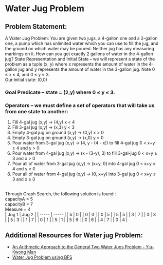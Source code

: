 # Water Jug Problem

## Problem Statement:

A Water Jug Problem: You are given two jugs, a 4-gallon one and a 3-gallon
one, a pump which has unlimited water which you can use to fill the jug, and
the ground on which water may be poured. Neither jug has any measuring
markings on it. How can you get exactly 2 gallons of water in the 4-gallon jug?
State Representation and Initial State – we will represent a state of the problem as a
tuple (x, y) where x represents the amount of water in the 4-gallon jug and y
represents the amount of water in the 3-gallon jug. Note 0 ≤ x ≤ 4, and 0 ≤ y ≤ 3.
<br>
Our initial state: (0,0)
<br>
### Goal Predicate – state = (2,y) where 0 ≤ y ≤ 3.
### Operators – we must define a set of operators that will take us from one state to another:

1. Fill 4-gal jug (x,y) → (4,y)
x < 4
2. Fill 3-gal jug (x,y) → (x,3)
y < 3
3. Empty 4-gal jug on ground (x,y) → (0,y)
x > 0
4. Empty 3-gal jug on ground (x,y) → (x,0)
y > 0
5. Pour water from 3-gal jug (x,y) → (4, y - (4 - x))
to fill 4-gal jug 0 < x+y ≥ 4 and y > 0
6. Pour water from 4-gal jug (x,y) → (x - (3-y), 3)
to fill 3-gal-jug 0 < x+y ≥ 3 and x > 0
7. Pour all of water from 3-gal jug (x,y) → (x+y, 0)
into 4-gal jug 0 < x+y ≤ 4 and y ≥ 0
8. Pour all of water from 4-gal jug (x,y) → (0, x+y)
into 3-gal jug 0 < x+y ≤ 3 and x ≥ 0
<br>
Through Graph Search, the following solution is found :
<br>
capacityA = 5
<br>
capacityB = 7
<br>
Measure = 4
<br>
| Jug 1 | Jug 2 |
| ----- | ----- |
| 5 | 0 |
| 0 | 0 |
| 0 | 5 |
| 5 | 5 |
| 3 | 7 |
| 0 | 3 |
| 5 | 3 |
| 1 | 7 |
| 0 | 1 |
| 5 | 1 |
| 5 | 6 |
| 0 | 6 |
| 4 | 7 |
| 0 | 4 |

## Additional Resources for Water jug Problem:
* [An Arithmetic Approach to the General Two Water Jugs Problem - Yiu-Kwong Man](http://www.iaeng.org/publication/WCE2013/WCE2013_pp145-147.pdf)
* [Water Jug Problem using BFS](https://www.geeksforgeeks.org/water-jug-problem-using-bfs/)
